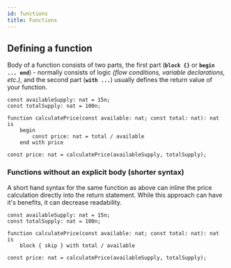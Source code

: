 ```yaml
---
id: functions
title: Functions
---
```


## Defining a function

Body of a function consists of two parts, the first part (**`block {}`** or **`begin ... end`**) - normally consists of logic *(flow conditions, variable declarations, etc.)*, and the second part (**`with ...`**) usually defines the return value of your function.

<!--DOCUSAURUS_CODE_TABS-->
<!--Pascaligo-->
```pascaligo skip
const availableSupply: nat = 15n;
const totalSupply: nat = 100n;

function calculatePrice(const available: nat; const total: nat): nat is
    begin
        const price: nat = total / available
    end with price

const price: nat = calculatePrice(availableSupply, totalSupply);
```

<!--END_DOCUSAURUS_CODE_TABS-->


### Functions without an explicit body (shorter syntax)

A short hand syntax for the same function as above can inline the price calculation directly into the return statement.
While this approach can have it's benefits, it can decrease readability.
<!--DOCUSAURUS_CODE_TABS-->
<!--Pascaligo-->
```pascaligo skip
const availableSupply: nat = 15n;
const totalSupply: nat = 100n;

function calculatePrice(const available: nat; const total: nat): nat is
    block { skip } with total / available

const price: nat = calculatePrice(availableSupply, totalSupply);
```

<!--END_DOCUSAURUS_CODE_TABS-->
